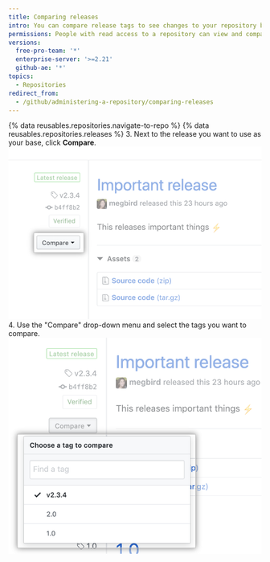 ```yaml
---
title: Comparing releases
intro: You can compare release tags to see changes to your repository between different releases.
permissions: People with read access to a repository can view and compare releases.
versions:
  free-pro-team: '*'
  enterprise-server: '>=2.21'
  github-ae: '*'
topics:
  - Repositories
redirect_from:
  - /github/administering-a-repository/comparing-releases
---
```


{% data reusables.repositories.navigate-to-repo %}
{% data reusables.repositories.releases %}
3. Next to the release you want to use as your base, click **Compare**. ![Compare release tags menu](/assets/images/help/releases/compare-tags-menu.png)
4. Use the "Compare" drop-down menu and select the tags you want to compare. ![Compare release tags menu options](/assets/images/help/releases/compare-tags-menu-options.png)
